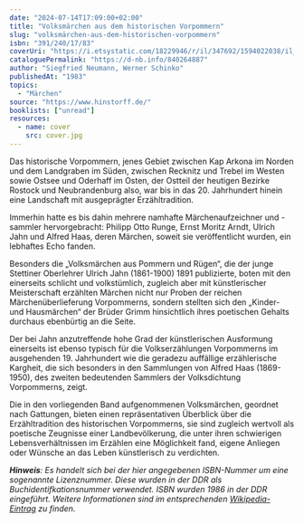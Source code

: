 ```yaml
---
date: "2024-07-14T17:09:00+02:00"
title: "Volksmärchen aus dem historischen Vorpommern"
slug: "volksmärchen-aus-dem-historischen-vorpommern"
isbn: "391/240/17/83"
coverUri: "https://i.etsystatic.com/18229946/r/il/347692/1594022038/il_1588xN.1594022038_ioxl.jpg"
cataloguePermalink: "https://d-nb.info/840264887"
author: "Siegfried Neumann, Werner Schinko"
publishedAt: "1983"
topics:
  - "Märchen"
source: "https://www.hinstorff.de/"
booklists: ["unread"]
resources:
  - name: cover
    src: cover.jpg
---
```


Das historische Vorpommern, jenes Gebiet zwischen Kap Arkona im Norden und dem
Landgraben im Süden, zwischen Recknitz und Trebel im Westen sowie Ostsee und 
Oderhaff im Osten, der Ostteil der heutigen Bezirke Rostock und Neubrandenburg
also, war bis in das 20. Jahrhundert hinein eine Landschaft mit ausgeprägter
Erzähltradition.

Immerhin hatte es bis dahin mehrere namhafte Märchenaufzeichner und -sammler 
hervorgebracht: Philipp Otto Runge, Ernst Moritz Arndt, Ulrich Jahn und Alfred 
Haas, deren Märchen, soweit sie veröffentlicht wurden, ein lebhaftes Echo fanden.

Besonders die „Volksmärchen aus Pommern und Rügen“, die der junge Stettiner 
Oberlehrer Ulrich Jahn (1861-1900) 1891 publizierte, boten mit den einerseits 
schlicht und volkstümlich, zugleich aber mit künstlerischer Meisterschaft 
erzählten Märchen nicht nur Proben der reichen Märchenüberlieferung Vorpommerns, 
sondern stellten sich den „Kinder- und Hausmärchen“ der Brüder Grimm hinsichtlich 
ihres poetischen Gehalts durchaus ebenbürtig an die Seite.

Der bei Jahn anzutreffende hohe Grad der künstlerischen Ausformung einerseits ist 
ebenso typisch für die Volkserzählungen Vorpommerns im ausgehenden 19. Jahrhundert 
wie die geradezu auffällige erzählerische Kargheit, die sich besonders in den 
Sammlungen von Alfred Haas (1869-1950), des zweiten bedeutenden Sammlers der 
Volksdichtung Vorpommerns, zeigt.

Die in den vorliegenden Band aufgenommenen Volksmärchen, geordnet nach Gattungen, 
bieten einen repräsentativen Überblick über die Erzähltradition des historischen 
Vorpommerns, sie sind zugleich wertvoll als poetische Zeugnisse einer 
Landbevölkerung, die unter ihren schwierigen Lebensverhältnissen im Erzählen eine
Möglichkeit fand, eigene Anliegen oder Wünsche an das Leben künstlerisch zu verdichten.

_**Hinweis**: Es handelt sich bei der hier angegebenen ISBN-Nummer um eine 
sogenannte Lizenznummer. Diese wurden in der DDR als Buchidentifkationsnummer 
verwendet. ISBN wurden 1986 in der DDR eingeführt. Weitere Informationen sind
im entsprechenden [Wikipedia-Eintrag](https://de.wikipedia.org/wiki/Lizenznummer#ISBN) zu finden._